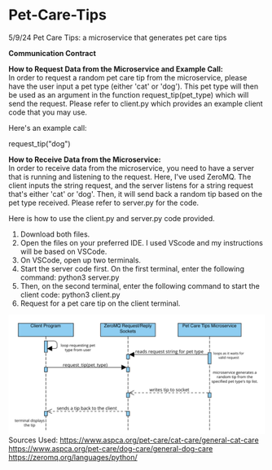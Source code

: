 # Pet-Care-Tips
5/9/24
Pet Care Tips: a microservice that generates pet care tips

**Communication Contract**

**How to Request Data from the Microservice and Example Call:** <br>
In order to request a random pet care tip from the microservice, please have the user input a pet type (either 'cat' or 'dog'). This pet type will then be used as an argument in the function request_tip(pet_type) which will send the request. Please refer to client.py which provides an example client code that you may use.

Here's an example call:

request_tip("dog")


**How to Receive Data from the Microservice:** <br>
In order to receive data from the microservice, you need
to have a server that is running and listening to the request. Here, I've used ZeroMQ. The client inputs the string request, and the server listens for a string request that's either 'cat' or 'dog'. Then, it will send back a random tip based on the pet type received. Please refer to server.py for the code.

Here is how to use the client.py and server.py code provided.

1. Download both files.
2. Open the files on your preferred IDE. I used VScode and my instructions will be based on VSCode.
3. On VSCode, open up two terminals.
4. Start the server code first. On the first terminal, enter the following command: 
python3 server.py
5. Then, on the second terminal, enter the following command to start the client code:
python3 client.py
6. Request for a pet care tip on the client terminal. 

![Sequence Diagram](umld.png)
Sources Used: 
https://www.aspca.org/pet-care/cat-care/general-cat-care
https://www.aspca.org/pet-care/dog-care/general-dog-care
https://zeromq.org/languages/python/

